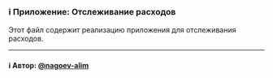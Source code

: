 ### ℹ️ Приложение: Отслеживание расходов

Этот файл содержит реализацию приложения для отслеживания расходов.

-----
#### ℹ️ Автор: [@nagoev-alim](https://github.com/nagoev-alim)

